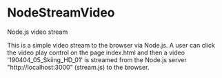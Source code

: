 # NodeStreamVideo
Node.js video stream

This is a simple video stream to the browser via Node.js. A user can click the video play control on the page index.html 
and then a video '190404_05_Skiing_HD_01' is streamed from the Node.js server "http://localhost:3000" (stream.js) to the browser.
